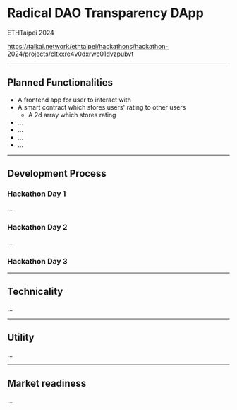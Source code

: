 # Radical DAO Transparency DApp

ETHTaipei 2024

https://taikai.network/ethtaipei/hackathons/hackathon-2024/projects/cltxxre4v0dxrwc01dvzpubvt

---

## Planned Functionalities

- A frontend app for user to interact with
- A smart contract which stores users' rating to other users
  - A 2d array which stores rating
- ...
- ...
- ...
- ...

---

## Development Process

### Hackathon Day 1

...

### Hackathon Day 2

...

### Hackathon Day 3

---

## Technicality

...

---

## Utility

...

---

## Market readiness

...
